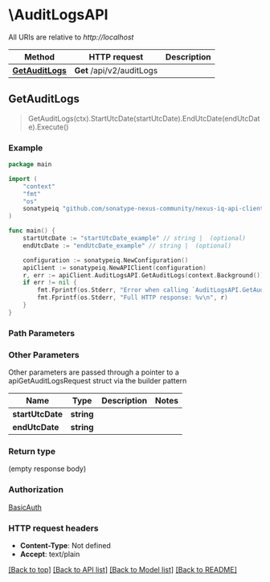 # \AuditLogsAPI

All URIs are relative to *http://localhost*

Method | HTTP request | Description
------------- | ------------- | -------------
[**GetAuditLogs**](AuditLogsAPI.md#GetAuditLogs) | **Get** /api/v2/auditLogs | 



## GetAuditLogs

> GetAuditLogs(ctx).StartUtcDate(startUtcDate).EndUtcDate(endUtcDate).Execute()



### Example

```go
package main

import (
	"context"
	"fmt"
	"os"
	sonatypeiq "github.com/sonatype-nexus-community/nexus-iq-api-client-go"
)

func main() {
	startUtcDate := "startUtcDate_example" // string |  (optional)
	endUtcDate := "endUtcDate_example" // string |  (optional)

	configuration := sonatypeiq.NewConfiguration()
	apiClient := sonatypeiq.NewAPIClient(configuration)
	r, err := apiClient.AuditLogsAPI.GetAuditLogs(context.Background()).StartUtcDate(startUtcDate).EndUtcDate(endUtcDate).Execute()
	if err != nil {
		fmt.Fprintf(os.Stderr, "Error when calling `AuditLogsAPI.GetAuditLogs``: %v\n", err)
		fmt.Fprintf(os.Stderr, "Full HTTP response: %v\n", r)
	}
}
```

### Path Parameters



### Other Parameters

Other parameters are passed through a pointer to a apiGetAuditLogsRequest struct via the builder pattern


Name | Type | Description  | Notes
------------- | ------------- | ------------- | -------------
 **startUtcDate** | **string** |  | 
 **endUtcDate** | **string** |  | 

### Return type

 (empty response body)

### Authorization

[BasicAuth](../README.md#BasicAuth)

### HTTP request headers

- **Content-Type**: Not defined
- **Accept**: text/plain

[[Back to top]](#) [[Back to API list]](../README.md#documentation-for-api-endpoints)
[[Back to Model list]](../README.md#documentation-for-models)
[[Back to README]](../README.md)


